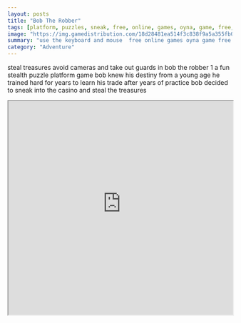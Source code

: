 ```yaml
---
layout: posts
title: "Bob The Robber"
tags: [platform, puzzles, sneak, free, online, games, oyna, game, free, games, play, play, games]
image: "https://img.gamedistribution.com/18d28481ea514f3c838f9a5a355fb0f7-512x384.jpeg"
summary: "use the keyboard and mouse  free online games oyna game free games play play games"
category: "Adventure"
---
```


steal treasures avoid cameras and take out guards in bob the robber 1 a fun stealth puzzle platform game bob knew his destiny from a young age he trained hard for years to learn his trade after years of practice bob decided to sneak into the casino and steal the treasures

<iframe width="100%" height="480px;" src="https://html5.gamedistribution.com/18d28481ea514f3c838f9a5a355fb0f7/"></iframe>